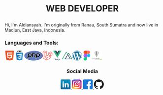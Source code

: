# <p align="center">WEB DEVELOPER  </p>
Hi, I'm Aldiansyah. I'm originally from Ranau, South Sumatra and now live in Madiun, East Java, Indonesia.


### Languages and Tools:

<img align="left" alt="HTML5" height="32px" src="icons/html.png" />
<img align="left" alt="CSS3" height="32px"  src="icons/css3.png"/>
<img align="left" alt="PHP" height="32px"  src="icons/php.png"/>
<img align="left" alt="LARAVEL" height="32px"  src="icons/laravel.png"/>
<img align="left" alt="VUEJS" height="32px"  src="icons/vuejs.png"/>
<img align="left" alt="NUXTJS" height="32px"  src="icons/nuxt-dot-js.png"/>
<img align="left" alt="WORDPRESS" height="32px"  src="icons/wordpress.png"/>
<img align="left" alt="FIGMA" height="32px"  src="icons/figma.png"/>
<img align="left" alt="COREL" height="32px"  src="icons/corel.png"/>

<br>
<br>

### <p align="center">Social Media</p>

<p align="center">
  <a href="https://www.linkedin.com/in/aldi-ansyah-6b8a69194/" target="_blank">
    <img src="icons/linkedin.png" height="32px" alt="Linkedin">
  </a>
  <a href="https://www.instagram.com/aldiansyah2594/" target="_blank">
    <img src="icons/instagram.png" height="32px" alt="Instagram">
  </a>
  <a href="https://www.facebook.com/profile.php?id=100017765114786" target="_blank">
    <img src="icons/facebook.png" height="32px" alt="Facebook">
  </a>
  <a href="https://github.com/Aldiansyah123-bit" target="_blank">
    <img src="icons/github.png" height="32px" alt="github">
  </a>
</p>
